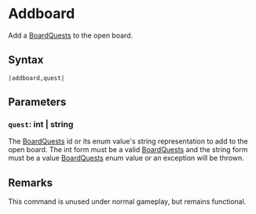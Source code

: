 # Addboard

Add a [BoardQuests](../../../Enums%20and%20IDs/BoardQuests.md) to the open board.

## Syntax

````
|addboard,quest|
````

## Parameters

### `quest`: int | string

The [BoardQuests](../../../Enums%20and%20IDs/BoardQuests.md) id or its enum value's string representation to add to the open board. The int form must be a valid [BoardQuests](../../../Enums%20and%20IDs/BoardQuests.md) and the string form must be a value [BoardQuests](../../../Enums%20and%20IDs/BoardQuests.md) enum value or an exception will be thrown.

## Remarks

This command is unused under normal gameplay, but remains functional.

